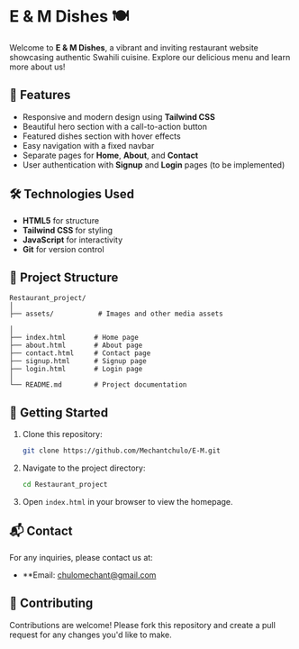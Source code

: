 # E & M Dishes 🍽️

Welcome to **E & M Dishes**, a vibrant and inviting restaurant website showcasing authentic Swahili cuisine. Explore our delicious menu and learn more about us!

## 🌟 Features

- Responsive and modern design using **Tailwind CSS**
- Beautiful hero section with a call-to-action button
- Featured dishes section with hover effects
- Easy navigation with a fixed navbar
- Separate pages for **Home**, **About**, and **Contact**
- User authentication with **Signup** and **Login** pages (to be implemented)

## 🛠️ Technologies Used

- **HTML5** for structure
- **Tailwind CSS** for styling
- **JavaScript** for interactivity
- **Git** for version control

## 📂 Project Structure

```
Restaurant_project/
│
├── assets/           # Images and other media assets

│
├── index.html       # Home page
├── about.html       # About page
├── contact.html     # Contact page
├── signup.html      # Signup page
├── login.html       # Login page
│
└── README.md        # Project documentation
```

## 🚀 Getting Started

1. Clone this repository:
   ```bash
   git clone https://github.com/Mechantchulo/E-M.git
   ```
2. Navigate to the project directory:
   ```bash
   cd Restaurant_project
   ```
3. Open `index.html` in your browser to view the homepage.

## 📬 Contact

For any inquiries, please contact us at:

- **Email: chulomechant@gmail.com



## 🤝 Contributing

Contributions are welcome! Please fork this repository and create a pull request for any changes you'd like to make.

